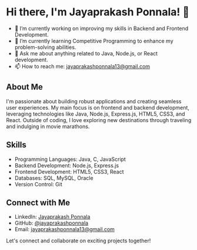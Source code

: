  # Hi there, I'm Jayaprakash Ponnala! 👋

- 🔭 I’m currently working on improving my skills in Backend and Frontend Development.
- 🌱 I’m currently learning Competitive Programming to enhance my problem-solving abilities.
- 💬 Ask me about anything related to Java, Node.js, or React development.
- 📫 How to reach me: jayaprakashponnala13@gmail.com  
## About Me

I'm passionate about building robust applications and creating seamless user experiences. My main focus is on frontend and backend development, leveraging technologies like Java, Node.js, Express.js, HTML5, CSS3, and React. Outside of coding, I love exploring new destinations through traveling and indulging in movie marathons.

## Skills

- Programming Languages: Java, C, JavaScript
- Backend Development: Node.js, Express.js
- Frontend Development: HTML5, CSS3, React
- Databases: SQL, MySQL, Oracle
- Version Control: Git

## Connect with Me

- LinkedIn: [Jayaprakash Ponnala](https://www.linkedin.com/in/jayaprakashponnalaa/)
- GitHub: [@jayaprakashponnala](https://github.com/jayaprakashponnala)
- Email: jayaprakashponnala13@gmail.com  

Let's connect and collaborate on exciting projects together!
